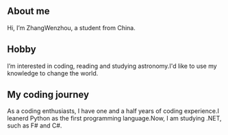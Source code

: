 ## About me
Hi, I’m ZhangWenzhou, a student from China.

## Hobby
I’m interested in coding, reading and studying astronomy.I'd like to use my knowledge to change the world.  

## My coding journey
As a coding enthusiasts, I have one and a half years of coding experience.I leanerd Python as the first programming language.Now,
I am studying .NET, such as F# and C#.


<!---
ZhangWzhou/ZhangWzhou is a ✨ special ✨ repository because its `README.md` (this file) appears on your GitHub profile.
You can click the Preview link to take a look at your changes.
--->
